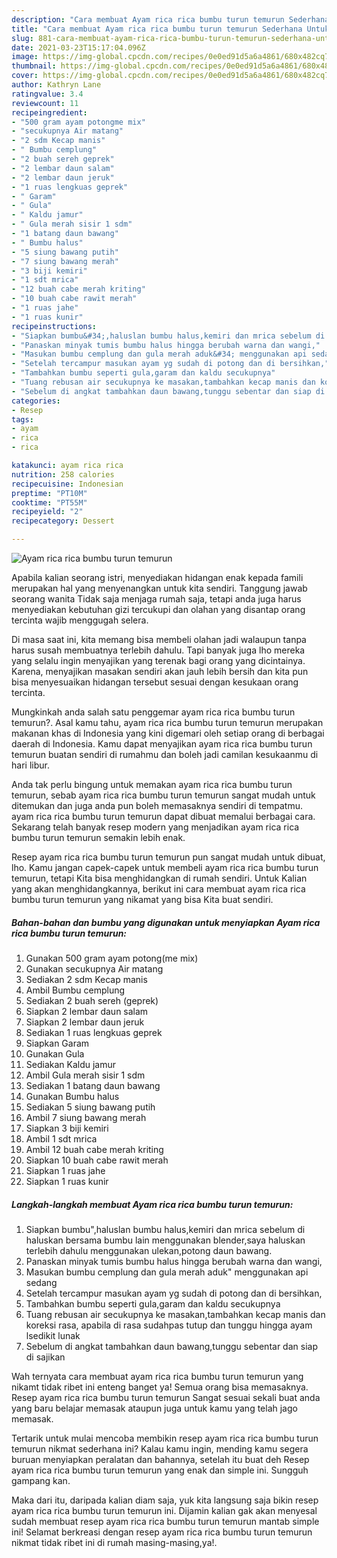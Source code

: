 ```yaml
---
description: "Cara membuat Ayam rica rica bumbu turun temurun Sederhana Untuk Jualan"
title: "Cara membuat Ayam rica rica bumbu turun temurun Sederhana Untuk Jualan"
slug: 881-cara-membuat-ayam-rica-rica-bumbu-turun-temurun-sederhana-untuk-jualan
date: 2021-03-23T15:17:04.096Z
image: https://img-global.cpcdn.com/recipes/0e0ed91d5a6a4861/680x482cq70/ayam-rica-rica-bumbu-turun-temurun-foto-resep-utama.jpg
thumbnail: https://img-global.cpcdn.com/recipes/0e0ed91d5a6a4861/680x482cq70/ayam-rica-rica-bumbu-turun-temurun-foto-resep-utama.jpg
cover: https://img-global.cpcdn.com/recipes/0e0ed91d5a6a4861/680x482cq70/ayam-rica-rica-bumbu-turun-temurun-foto-resep-utama.jpg
author: Kathryn Lane
ratingvalue: 3.4
reviewcount: 11
recipeingredient:
- "500 gram ayam potongme mix"
- "secukupnya Air matang"
- "2 sdm Kecap manis"
- " Bumbu cemplung"
- "2 buah sereh geprek"
- "2 lembar daun salam"
- "2 lembar daun jeruk"
- "1 ruas lengkuas geprek"
- " Garam"
- " Gula"
- " Kaldu jamur"
- " Gula merah sisir 1 sdm"
- "1 batang daun bawang"
- " Bumbu halus"
- "5 siung bawang putih"
- "7 siung bawang merah"
- "3 biji kemiri"
- "1 sdt mrica"
- "12 buah cabe merah kriting"
- "10 buah cabe rawit merah"
- "1 ruas jahe"
- "1 ruas kunir"
recipeinstructions:
- "Siapkan bumbu&#34;,haluslan bumbu halus,kemiri dan mrica sebelum di haluskan bersama bumbu lain menggunakan blender,saya haluskan terlebih dahulu menggunakan ulekan,potong daun bawang."
- "Panaskan minyak tumis bumbu halus hingga berubah warna dan wangi,"
- "Masukan bumbu cemplung dan gula merah aduk&#34; menggunakan api sedang"
- "Setelah tercampur masukan ayam yg sudah di potong dan di bersihkan,"
- "Tambahkan bumbu seperti gula,garam dan kaldu secukupnya"
- "Tuang rebusan air secukupnya ke masakan,tambahkan kecap manis dan koreksi rasa, apabila di rasa sudahpas tutup dan tunggu hingga ayam lsedikit lunak"
- "Sebelum di angkat tambahkan daun bawang,tunggu sebentar dan siap di sajikan"
categories:
- Resep
tags:
- ayam
- rica
- rica

katakunci: ayam rica rica 
nutrition: 258 calories
recipecuisine: Indonesian
preptime: "PT10M"
cooktime: "PT55M"
recipeyield: "2"
recipecategory: Dessert

---
```



![Ayam rica rica bumbu turun temurun](https://img-global.cpcdn.com/recipes/0e0ed91d5a6a4861/680x482cq70/ayam-rica-rica-bumbu-turun-temurun-foto-resep-utama.jpg)

Apabila kalian seorang istri, menyediakan hidangan enak kepada famili merupakan hal yang menyenangkan untuk kita sendiri. Tanggung jawab seorang  wanita Tidak saja menjaga rumah saja, tetapi anda juga harus menyediakan kebutuhan gizi tercukupi dan olahan yang disantap orang tercinta wajib menggugah selera.

Di masa  saat ini, kita memang bisa membeli olahan jadi walaupun tanpa harus susah membuatnya terlebih dahulu. Tapi banyak juga lho mereka yang selalu ingin menyajikan yang terenak bagi orang yang dicintainya. Karena, menyajikan masakan sendiri akan jauh lebih bersih dan kita pun bisa menyesuaikan hidangan tersebut sesuai dengan kesukaan orang tercinta. 



Mungkinkah anda salah satu penggemar ayam rica rica bumbu turun temurun?. Asal kamu tahu, ayam rica rica bumbu turun temurun merupakan makanan khas di Indonesia yang kini digemari oleh setiap orang di berbagai daerah di Indonesia. Kamu dapat menyajikan ayam rica rica bumbu turun temurun buatan sendiri di rumahmu dan boleh jadi camilan kesukaanmu di hari libur.

Anda tak perlu bingung untuk memakan ayam rica rica bumbu turun temurun, sebab ayam rica rica bumbu turun temurun sangat mudah untuk ditemukan dan juga anda pun boleh memasaknya sendiri di tempatmu. ayam rica rica bumbu turun temurun dapat dibuat memalui berbagai cara. Sekarang telah banyak resep modern yang menjadikan ayam rica rica bumbu turun temurun semakin lebih enak.

Resep ayam rica rica bumbu turun temurun pun sangat mudah untuk dibuat, lho. Kamu jangan capek-capek untuk membeli ayam rica rica bumbu turun temurun, tetapi Kita bisa menghidangkan di rumah sendiri. Untuk Kalian yang akan menghidangkannya, berikut ini cara membuat ayam rica rica bumbu turun temurun yang nikamat yang bisa Kita buat sendiri.

<!--inarticleads1-->

##### Bahan-bahan dan bumbu yang digunakan untuk menyiapkan Ayam rica rica bumbu turun temurun:

1. Gunakan 500 gram ayam potong(me mix)
1. Gunakan secukupnya Air matang
1. Sediakan 2 sdm Kecap manis
1. Ambil  Bumbu cemplung
1. Sediakan 2 buah sereh (geprek)
1. Siapkan 2 lembar daun salam
1. Siapkan 2 lembar daun jeruk
1. Sediakan 1 ruas lengkuas geprek
1. Siapkan  Garam
1. Gunakan  Gula
1. Sediakan  Kaldu jamur
1. Ambil  Gula merah sisir 1 sdm
1. Sediakan 1 batang daun bawang
1. Gunakan  Bumbu halus
1. Sediakan 5 siung bawang putih
1. Ambil 7 siung bawang merah
1. Siapkan 3 biji kemiri
1. Ambil 1 sdt mrica
1. Ambil 12 buah cabe merah kriting
1. Siapkan 10 buah cabe rawit merah
1. Siapkan 1 ruas jahe
1. Siapkan 1 ruas kunir




<!--inarticleads2-->

##### Langkah-langkah membuat Ayam rica rica bumbu turun temurun:

1. Siapkan bumbu&#34;,haluslan bumbu halus,kemiri dan mrica sebelum di haluskan bersama bumbu lain menggunakan blender,saya haluskan terlebih dahulu menggunakan ulekan,potong daun bawang.
1. Panaskan minyak tumis bumbu halus hingga berubah warna dan wangi,
1. Masukan bumbu cemplung dan gula merah aduk&#34; menggunakan api sedang
1. Setelah tercampur masukan ayam yg sudah di potong dan di bersihkan,
1. Tambahkan bumbu seperti gula,garam dan kaldu secukupnya
1. Tuang rebusan air secukupnya ke masakan,tambahkan kecap manis dan koreksi rasa, apabila di rasa sudahpas tutup dan tunggu hingga ayam lsedikit lunak
1. Sebelum di angkat tambahkan daun bawang,tunggu sebentar dan siap di sajikan




Wah ternyata cara membuat ayam rica rica bumbu turun temurun yang nikamt tidak ribet ini enteng banget ya! Semua orang bisa memasaknya. Resep ayam rica rica bumbu turun temurun Sangat sesuai sekali buat anda yang baru belajar memasak ataupun juga untuk kamu yang telah jago memasak.

Tertarik untuk mulai mencoba membikin resep ayam rica rica bumbu turun temurun nikmat sederhana ini? Kalau kamu ingin, mending kamu segera buruan menyiapkan peralatan dan bahannya, setelah itu buat deh Resep ayam rica rica bumbu turun temurun yang enak dan simple ini. Sungguh gampang kan. 

Maka dari itu, daripada kalian diam saja, yuk kita langsung saja bikin resep ayam rica rica bumbu turun temurun ini. Dijamin kalian gak akan menyesal sudah membuat resep ayam rica rica bumbu turun temurun mantab simple ini! Selamat berkreasi dengan resep ayam rica rica bumbu turun temurun nikmat tidak ribet ini di rumah masing-masing,ya!.

